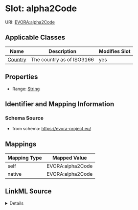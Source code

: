 

# Slot: alpha2Code



URI: [EVORA:alpha2Code](https://evora-project.eu/alpha2Code)



<!-- no inheritance hierarchy -->





## Applicable Classes

| Name | Description | Modifies Slot |
| --- | --- | --- |
| [Country](Country.md) | The country as of ISO3166 |  yes  |







## Properties

* Range: [String](String.md)





## Identifier and Mapping Information







### Schema Source


* from schema: https://evora-project.eu/




## Mappings

| Mapping Type | Mapped Value |
| ---  | ---  |
| self | EVORA:alpha2Code |
| native | EVORA:alpha2Code |




## LinkML Source

<details>
```yaml
name: alpha2Code
from_schema: https://evora-project.eu/
rank: 1000
alias: alpha2Code
domain_of:
- Country
range: string

```
</details>